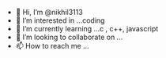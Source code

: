 - 👋 Hi, I’m @nikhil3113
- 👀 I’m interested in ...coding    
- 🌱 I’m currently learning ...c , c++, javascript
- 💞️ I’m looking to collaborate on ...
- 📫 How to reach me ...

<!---
nikhil3113/nikhil3113 is a ✨ special ✨ repository because its `README.md` (this file) appears on your GitHub profile.
You can click the Preview link to take a look at your changes.
--->
